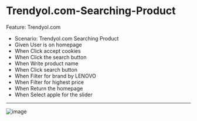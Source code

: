 # Trendyol.com-Searching-Product
Feature: Trendyol.com
<ul>
  <li>Scenario: Trendyol.com Searching Product</li>
   <li> Given User is on homepage</li>
   <li> When Click accept cookies</li>
   <li> When Click the search button</li>
   <li> When Write product name</li>
   <li> When Click search button</li>
   <li> When Filter for brand by LENOVO</li>
   <li> When Filter for highest price</li>
   <li> When Return the homepage</li>
    <li>When Select apple for the slider</li>
   </ul>

<hr>

![image](https://user-images.githubusercontent.com/66878884/209951790-6178d959-9097-4c27-9e76-204617064cf3.png)
